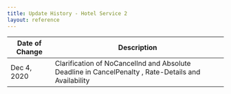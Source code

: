 ```yaml
---
title: Update History - Hotel Service 2
layout: reference
---
```


|Date of Change|Description|
|--------------|------------|
|Dec 4, 2020| Clarification of NoCancelInd and Absolute Deadline in CancelPenalty , Rate-Details and Availability|

